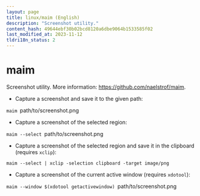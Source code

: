 ```yaml
---
layout: page
title: linux/maim (English)
description: "Screenshot utility."
content_hash: 49644ebf30b02bcd8120a6dbe9064b1533585f02
last_modified_at: 2023-11-12
tldri18n_status: 2
---
```

# maim

Screenshot utility.
More information: <https://github.com/naelstrof/maim>.

- Capture a screenshot and save it to the given path:

`maim `<span class="tldr-var badge badge-pill bg-dark-lm bg-white-dm text-white-lm text-dark-dm font-weight-bold">path/to/screenshot.png</span>

- Capture a screenshot of the selected region:

`maim --select `<span class="tldr-var badge badge-pill bg-dark-lm bg-white-dm text-white-lm text-dark-dm font-weight-bold">path/to/screenshot.png</span>

- Capture a screenshot of the selected region and save it in the clipboard (requires `xclip`):

`maim --select | xclip -selection clipboard -target image/png`

- Capture a screenshot of the current active window (requires `xdotool`):

`maim --window $(xdotool getactivewindow) `<span class="tldr-var badge badge-pill bg-dark-lm bg-white-dm text-white-lm text-dark-dm font-weight-bold">path/to/screenshot.png</span>
